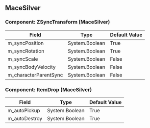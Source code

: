 ## MaceSilver

### Component: ZSyncTransform (MaceSilver)

|Field|Type|Default Value|
|---|---|---|
|m_syncPosition|System.Boolean|True|
|m_syncRotation|System.Boolean|True|
|m_syncScale|System.Boolean|False|
|m_syncBodyVelocity|System.Boolean|False|
|m_characterParentSync|System.Boolean|False|

### Component: ItemDrop (MaceSilver)

|Field|Type|Default Value|
|---|---|---|
|m_autoPickup|System.Boolean|True|
|m_autoDestroy|System.Boolean|True|

